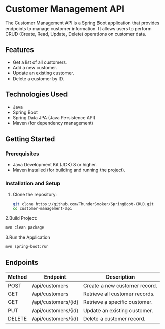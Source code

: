 # Customer Management API

The Customer Management API is a Spring Boot application that provides endpoints to manage customer information. It allows users to perform CRUD (Create, Read, Update, Delete) operations on customer data.

## Features

- Get a list of all customers.
- Add a new customer.
- Update an existing customer.
- Delete a customer by ID.

## Technologies Used

- Java
- Spring Boot
- Spring Data JPA (Java Persistence API)
- Maven (for dependency management)

## Getting Started

### Prerequisites

- Java Development Kit (JDK) 8 or higher.
- Maven installed (for building and running the project).

### Installation and Setup

1. Clone the repository:

   ```bash
   git clone https://github.com/ThunderSmoker/SpringBoot-CRUD.git
   cd customer-management-api
   ```
2.Build Project:

   ```bash
   mvn clean package
   ```
3.Run the Application
   ```bash
   mvn spring-boot:run
   ```

## Endpoints

| Method | Endpoint                   | Description                      |
| ------ | -------------------------- | -------------------------------- |
| POST   | /api/customers             | Create a new customer record.    |
| GET    | /api/customers             | Retrieve all customer records.   |
| GET    | /api/customers/{id}        | Retrieve a specific customer.    |
| PUT    | /api/customers/{id}        | Update an existing customer.     |
| DELETE | /api/customers/{id}        | Delete a customer record.        |
